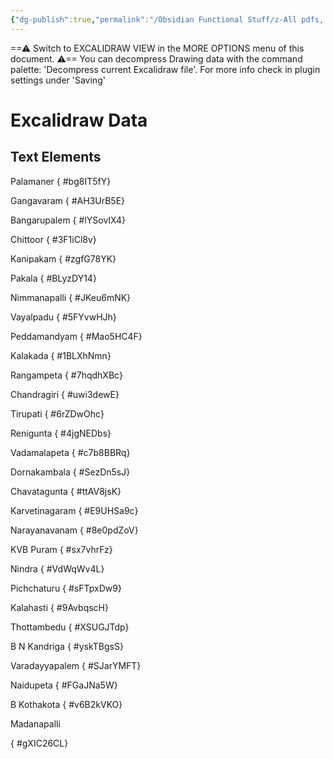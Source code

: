 ```yaml
---
{"dg-publish":true,"permalink":"/Obsidian Functional Stuff/z-All pdfs, Images & Small Excalidraws/Chittoor to Naidupeta Route Drawing/","tags":["excalidraw"],"noteIcon":""}
---
```


==⚠  Switch to EXCALIDRAW VIEW in the MORE OPTIONS menu of this document. ⚠== You can decompress Drawing data with the command palette: 'Decompress current Excalidraw file'. For more info check in plugin settings under 'Saving'


# Excalidraw Data
## Text Elements
Palamaner
{ #bg8IT5fY}


Gangavaram
{ #AH3UrB5E}


Bangarupalem
{ #lYSovIX4}


Chittoor
{ #3F1iCl8v}


Kanipakam
{ #zgfG78YK}


Pakala
{ #BLyzDY14}


Nimmanapalli
{ #JKeu6mNK}


Vayalpadu
{ #5FYvwHJh}


Peddamandyam
{ #Mao5HC4F}


Kalakada
{ #1BLXhNmn}


Rangampeta
{ #7hqdhXBc}


Chandragiri 
{ #uwi3dewE}


Tirupati
{ #6rZDwOhc}


Renigunta
{ #4jgNEDbs}


Vadamalapeta
{ #c7b8BBRq}


Dornakambala
{ #SezDn5sJ}


Chavatagunta
{ #ttAV8jsK}


Karvetinagaram
{ #E9UHSa9c}


Narayanavanam
{ #8e0pdZoV}


KVB Puram
{ #sx7vhrFz}


Nindra
{ #VdWqWv4L}


Pichchaturu
{ #sFTpxDw9}


Kalahasti
{ #9AvbqscH}


Thottambedu
{ #XSUGJTdp}


B N Kandriga
{ #yskTBgsS}


Varadayyapalem
{ #SJarYMFT}


Naidupeta
{ #FGaJNa5W}


B Kothakota
{ #v6B2kVKO}


Madanapalli

{ #gXIC26CL}


